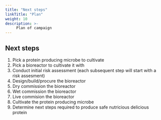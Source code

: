 ```yaml
---
title: "Next steps"
linkTitle: "Plan"
weight: 10
description: >-
     Plan of campaign
---
```


## Next steps

1. Pick a protein producing microbe to cultivate
2. Pick a bioreactor to cultivate it with
3. Conduct initial risk assessment (each subsequent step will start with a risk assesment)
4. Design/build/procure the bioreactor
5. Dry commission the bioreactor
6. Wet commission the bioreactor
7. Live commision the bioreactor
8. Cultivate the protein producing microbe
9. Determine next steps required to produce safe nutricious delicious protein
